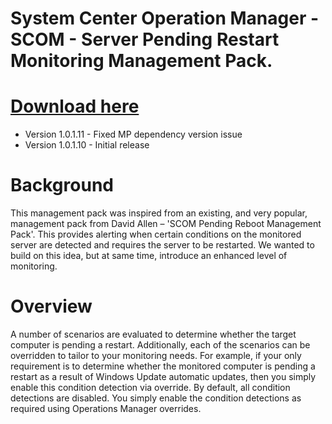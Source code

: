 # System Center Operation Manager - SCOM - Server Pending Restart Monitoring Management Pack.

# [Download here](https://github.com/gavspeed/ServerPendingRestart/raw/23e85061452ab8476dda779350aa83a48a865b2e/Server.Pending.Restart.zip)

- Version 1.0.1.11 - Fixed MP dependency version issue
- Version 1.0.1.10 - Initial release

# Background
This management pack was inspired from an existing, and very popular, management pack from David Allen – 'SCOM Pending Reboot Management Pack'. This provides alerting when certain conditions on the monitored server are detected and requires the server to be restarted.
We wanted to build on this idea, but at same time, introduce an enhanced level of monitoring. 

# Overview
A number of scenarios are evaluated to determine whether the target computer is pending a restart. Additionally, each of the scenarios can be overridden to tailor to your monitoring needs. For example, if your only requirement is to determine whether the monitored computer is pending a restart as a result of Windows Update automatic updates, then you simply enable this condition detection via override. 
By default, all condition detections are disabled. You simply enable the condition detections as required using Operations Manager overrides.
